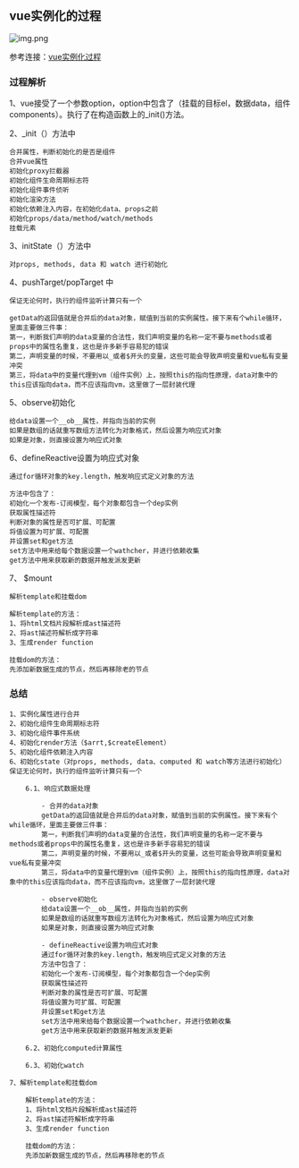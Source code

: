 ## vue实例化的过程
![img.png](https://img2018.cnblogs.com/i-beta/1107056/201912/1107056-20191207141838550-617704833.png)

参考连接：[vue实例化过程](https://www.cnblogs.com/gerry2019/p/12001661.html)

### 过程解析

1、vue接受了一个参数option，option中包含了（挂载的目标el，数据data，组件components）。执行了在构造函数上的_init()方法。

2、_init（）方法中

    合并属性，判断初始化的是否是组件
    合并vue属性
    初始化proxy拦截器
    初始化组件生命周期标志符
    初始化组件事件侦听
    初始化渲染方法
    初始化依赖注入内容，在初始化data、props之前
    初始化props/data/method/watch/methods
    挂载元素

3、initState（）方法中

    对props, methods, data 和 watch 进行初始化

4、pushTarget/popTarget 中

    保证无论何时，执行的组件监听计算只有一个

    getData的返回值就是合并后的data对象，赋值到当前的实例属性。接下来有个while循环，里面主要做三件事：
    第一，判断我们声明的data变量的合法性，我们声明变量的名称一定不要与methods或者props中的属性名重复，这也是许多新手容易犯的错误
    第二，声明变量的时候，不要用以_或者$开头的变量，这些可能会导致声明变量和vue私有变量冲突
    第三，将data中的变量代理到vm（组件实例）上，按照this的指向性原理，data对象中的this应该指向data，而不应该指向vm，这里做了一层封装代理

5、observe初始化

    给data设置一个__ob__属性，并指向当前的实例
    如果是数组的话就重写数组方法转化为对象格式，然后设置为响应式对象
    如果是对象，则直接设置为响应式对象


6、defineReactive设置为响应式对象

    通过for循环对象的key.length，触发响应式定义对象的方法

    方法中包含了：
    初始化一个发布-订阅模型，每个对象都包含一个dep实例
    获取属性描述符
    判断对象的属性是否可扩展、可配置
    将值设置为可扩展、可配置
    并设置set和get方法
    set方法中用来给每个数据设置一个wathcher，并进行依赖收集
    get方法中用来获取新的数据并触发派发更新

7、 $mount

    解析template和挂载dom

    解析template的方法：
    1、将html文档片段解析成ast描述符
    2、将ast描述符解析成字符串
    3、生成render function

    挂载dom的方法：
    先添加新数据生成的节点，然后再移除老的节点

### 总结

    1、实例化属性进行合并
    2、初始化组件生命周期标志符
    3、初始化组件事件系统
    4、初始化render方法（$arrt,$createElement）
    5、初始化组件依赖注入内容
    6、初始化state（对props, methods, data、computed 和 watch等方法进行初始化）保证无论何时，执行的组件监听计算只有一个
        
        6.1、响应式数据处理

            - 合并的data对象
            getData的返回值就是合并后的data对象，赋值到当前的实例属性。接下来有个while循环，里面主要做三件事：
            第一，判断我们声明的data变量的合法性，我们声明变量的名称一定不要与methods或者props中的属性名重复，这也是许多新手容易犯的错误
            第二，声明变量的时候，不要用以_或者$开头的变量，这些可能会导致声明变量和vue私有变量冲突
            第三，将data中的变量代理到vm（组件实例）上，按照this的指向性原理，data对象中的this应该指向data，而不应该指向vm，这里做了一层封装代理
        
            - observe初始化
            给data设置一个__ob__属性，并指向当前的实例
            如果是数组的话就重写数组方法转化为对象格式，然后设置为响应式对象
            如果是对象，则直接设置为响应式对象
        
            - defineReactive设置为响应式对象
            通过for循环对象的key.length，触发响应式定义对象的方法
            方法中包含了：
            初始化一个发布-订阅模型，每个对象都包含一个dep实例
            获取属性描述符
            判断对象的属性是否可扩展、可配置
            将值设置为可扩展、可配置
            并设置set和get方法
            set方法中用来给每个数据设置一个wathcher，并进行依赖收集
            get方法中用来获取新的数据并触发派发更新

        6.2、初始化computed计算属性
        
        6.3、初始化watch

    7、解析template和挂载dom

        解析template的方法：
        1、将html文档片段解析成ast描述符
        2、将ast描述符解析成字符串
        3、生成render function
    
        挂载dom的方法：
        先添加新数据生成的节点，然后再移除老的节点